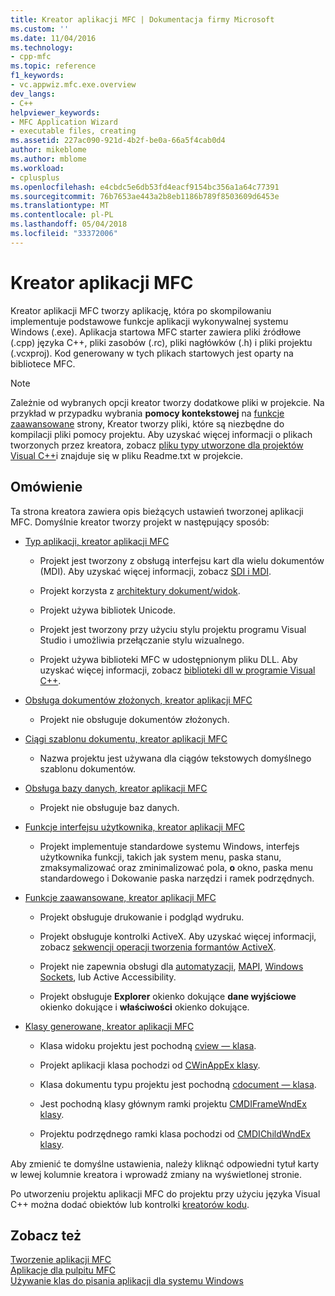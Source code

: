 ```yaml
---
title: Kreator aplikacji MFC | Dokumentacja firmy Microsoft
ms.custom: ''
ms.date: 11/04/2016
ms.technology:
- cpp-mfc
ms.topic: reference
f1_keywords:
- vc.appwiz.mfc.exe.overview
dev_langs:
- C++
helpviewer_keywords:
- MFC Application Wizard
- executable files, creating
ms.assetid: 227ac090-921d-4b2f-be0a-66a5f4cab0d4
author: mikeblome
ms.author: mblome
ms.workload:
- cplusplus
ms.openlocfilehash: e4cbdc5e6db53fd4eacf9154bc356a1a64c77391
ms.sourcegitcommit: 76b7653ae443a2b8eb1186b789f8503609d6453e
ms.translationtype: MT
ms.contentlocale: pl-PL
ms.lasthandoff: 05/04/2018
ms.locfileid: "33372006"
---
```

# <a name="mfc-application-wizard"></a>Kreator aplikacji MFC
Kreator aplikacji MFC tworzy aplikację, która po skompilowaniu implementuje podstawowe funkcje aplikacji wykonywalnej systemu Windows (.exe). Aplikacja startowa MFC starter zawiera pliki źródłowe (.cpp) języka C++, pliki zasobów (.rc), pliki nagłówków (.h) i pliki projektu (.vcxproj). Kod generowany w tych plikach startowych jest oparty na bibliotece MFC.  
  
> [!NOTE]
>  Zależnie od wybranych opcji kreator tworzy dodatkowe pliki w projekcie. Na przykład w przypadku wybrania **pomocy kontekstowej** na [funkcje zaawansowane](../../mfc/reference/advanced-features-mfc-application-wizard.md) strony, Kreator tworzy pliki, które są niezbędne do kompilacji pliki pomocy projektu. Aby uzyskać więcej informacji o plikach tworzonych przez kreatora, zobacz [pliku typy utworzone dla projektów Visual C++](../../ide/file-types-created-for-visual-cpp-projects.md)i znajduje się w pliku Readme.txt w projekcie.  
  
## <a name="overview"></a>Omówienie  
 Ta strona kreatora zawiera opis bieżących ustawień tworzonej aplikacji MFC. Domyślnie kreator tworzy projekt w następujący sposób:  
  
-   [Typ aplikacji, kreator aplikacji MFC](../../mfc/reference/application-type-mfc-application-wizard.md)  
  
    -   Projekt jest tworzony z obsługą interfejsu kart dla wielu dokumentów (MDI). Aby uzyskać więcej informacji, zobacz [SDI i MDI](../../mfc/sdi-and-mdi.md).  
  
    -   Projekt korzysta z [architektury dokument/widok](../../mfc/document-view-architecture.md).  
  
    -   Projekt używa bibliotek Unicode.  
  
    -   Projekt jest tworzony przy użyciu stylu projektu programu Visual Studio i umożliwia przełączanie stylu wizualnego.  
  
    -   Projekt używa biblioteki MFC w udostępnionym pliku DLL. Aby uzyskać więcej informacji, zobacz [biblioteki dll w programie Visual C++](../../build/dlls-in-visual-cpp.md).  
  
-   [Obsługa dokumentów złożonych, kreator aplikacji MFC](../../mfc/reference/compound-document-support-mfc-application-wizard.md)  
  
    -   Projekt nie obsługuje dokumentów złożonych.  
  
-   [Ciągi szablonu dokumentu, kreator aplikacji MFC](../../mfc/reference/document-template-strings-mfc-application-wizard.md)  
  
    -   Nazwa projektu jest używana dla ciągów tekstowych domyślnego szablonu dokumentów.  
  
-   [Obsługa bazy danych, kreator aplikacji MFC](../../mfc/reference/database-support-mfc-application-wizard.md)  
  
    -   Projekt nie obsługuje baz danych.  
  
-   [Funkcje interfejsu użytkownika, kreator aplikacji MFC](../../mfc/reference/user-interface-features-mfc-application-wizard.md)  
  
    -   Projekt implementuje standardowe systemu Windows, interfejs użytkownika funkcji, takich jak system menu, paska stanu, zmaksymalizować oraz zminimalizować pola, **o** okno, paska menu standardowego i Dokowanie paska narzędzi i ramek podrzędnych.  
  
-   [Funkcje zaawansowane, kreator aplikacji MFC](../../mfc/reference/advanced-features-mfc-application-wizard.md)  
  
    -   Projekt obsługuje drukowanie i podgląd wydruku.  
  
    -   Projekt obsługuje kontrolki ActiveX. Aby uzyskać więcej informacji, zobacz [sekwencji operacji tworzenia formantów ActiveX](../../mfc/sequence-of-operations-for-creating-activex-controls.md).  
  
    -   Projekt nie zapewnia obsługi dla [automatyzacji](../../mfc/automation.md), [MAPI](../../mfc/mapi-support-in-mfc.md), [Windows Sockets](../../mfc/windows-sockets-in-mfc.md), lub Active Accessibility.  
  
    -   Projekt obsługuje **Explorer** okienko dokujące **dane wyjściowe** okienko dokujące i **właściwości** okienko dokujące.  
  
-   [Klasy generowane, kreator aplikacji MFC](../../mfc/reference/generated-classes-mfc-application-wizard.md)  
  
    -   Klasa widoku projektu jest pochodną [cview — klasa](../../mfc/reference/cview-class.md).  
  
    -   Projekt aplikacji klasa pochodzi od [CWinAppEx klasy](../../mfc/reference/cwinappex-class.md).  
  
    -   Klasa dokumentu typu projektu jest pochodną [cdocument — klasa](../../mfc/reference/cdocument-class.md).  
  
    -   Jest pochodną klasy głównym ramki projektu [CMDIFrameWndEx klasy](../../mfc/reference/cmdiframewndex-class.md).  
  
    -   Projektu podrzędnego ramki klasa pochodzi od [CMDIChildWndEx klasy](../../mfc/reference/cmdichildwndex-class.md).  
  
 Aby zmienić te domyślne ustawienia, należy kliknąć odpowiedni tytuł karty w lewej kolumnie kreatora i wprowadź zmiany na wyświetlonej stronie.  
  
 Po utworzeniu projektu aplikacji MFC do projektu przy użyciu języka Visual C++ można dodać obiektów lub kontrolki [kreatorów kodu](../../ide/adding-functionality-with-code-wizards-cpp.md).  
  
## <a name="see-also"></a>Zobacz też  
 [Tworzenie aplikacji MFC](../../mfc/reference/creating-an-mfc-application.md)   
 [Aplikacje dla pulpitu MFC](../../mfc/mfc-desktop-applications.md)   
 [Używanie klas do pisania aplikacji dla systemu Windows](../../mfc/using-the-classes-to-write-applications-for-windows.md)
